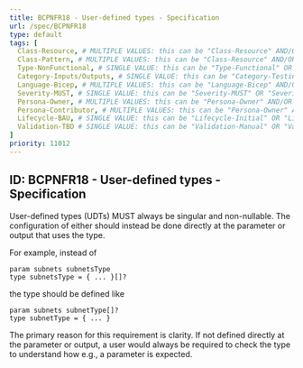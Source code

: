 ```yaml
---
title: BCPNFR18 - User-defined types - Specification
url: /spec/BCPNFR18
type: default
tags: [
  Class-Resource, # MULTIPLE VALUES: this can be "Class-Resource" AND/OR "Class-Pattern" AND/OR "Class-Utility"
  Class-Pattern, # MULTIPLE VALUES: this can be "Class-Resource" AND/OR "Class-Pattern" AND/OR "Class-Utility"
  Type-NonFunctional, # SINGLE VALUE: this can be "Type-Functional" OR "Type-NonFunctional"
  Category-Inputs/Outputs, # SINGLE VALUE: this can be "Category-Testing" OR "Category-Telemetry" OR "Category-Contribution/Support" OR "Category-Documentation" OR "Category-CodeStyle" OR "Category-Naming/Composition" OR "Category-Inputs/Outputs" OR "Category-Release/Publishing"
  Language-Bicep, # MULTIPLE VALUES: this can be "Language-Bicep" AND/OR "Language-Terraform"
  Severity-MUST, # SINGLE VALUE: this can be "Severity-MUST" OR "Severity-SHOULD" OR "Severity-MAY"
  Persona-Owner, # MULTIPLE VALUES: this can be "Persona-Owner" AND/OR "Persona-Contributor"
  Persona-Contributor, # MULTIPLE VALUES: this can be "Persona-Owner" AND/OR "Persona-Contributor"
  Lifecycle-BAU, # SINGLE VALUE: this can be "Lifecycle-Initial" OR "Lifecycle-BAU" OR "Lifecycle-EOL"
  Validation-TBD # SINGLE VALUE: this can be "Validation-Manual" OR "Validation-CI/Informational" OR "CI/Enforced"
]
priority: 11012
---
```


## ID: BCPNFR18 - User-defined types - Specification

User-defined types (UDTs) MUST always be singular and non-nullable. The configuration of either should instead be done directly at the parameter or output that uses the type.

For example, instead of
```bicep
param subnets subnetsType
type subnetsType = { ... }[]?
```
the type should be defined like
```bicep
param subnets subnetType[]?
type subnetType = { ... }
```

The primary reason for this requirement is clarity. If not defined directly at the parameter or output, a user would always be required to check the type to understand how e.g., a parameter is expected.
